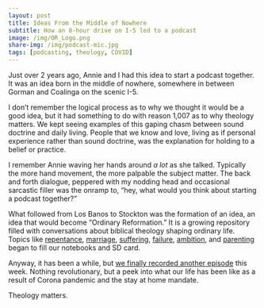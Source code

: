 ```yaml
---
layout: post
title: Ideas From the Middle of Nowhere
subtitle: How an 8-hour drive on I-5 led to a podcast
image: /img/OR_Logo.png
share-img: /img/podcast-mic.jpg
tags: [podcasting, theology, COVID]
---
```


Just over 2 years ago, Annie and I had this idea to start a podcast together. It was an idea born in the middle of nowhere, somewhere in between Gorman and Coalinga on the scenic I-5. 

I don’t remember the logical process as to why we thought it would be a good idea, but it had something to do with reason 1,007 as to why theology matters. We kept seeing examples of this gaping chasm between sound doctrine and daily living. People that we know and love, living as if personal experience rather than sound doctrine, was the explanation for holding to a belief or practice.

I remember Annie waving her hands around *a lot* as she talked. Typically the more hand movement, the more palpable the subject matter. The back and forth dialogue, peppered with my nodding head and occasional sarcastic filler was the onramp to, “hey, what would you think about starting a podcast together?”

What followed from Los Banos to Stockton was the formation of an idea, an idea that would become “Ordinary Reformation.” It is a growing repository filled with conversations about biblical theology shaping ordinary life. Topics like [repentance](https://www.ordinaryreformation.com/podcast/2017/11/07/episode-03-repentance), [marriage](https://www.ordinaryreformation.com/podcast/2017/11/14/episode-04), [suffering](https://www.ordinaryreformation.com/podcast/2017/12/26-episode10), [failure](https://www.ordinaryreformation.com/podcast/2018/03/06-episode18), [ambition](https://www.ordinaryreformation.com/podcast/2018-01-09/episode11), and [parenting](https://www.ordinaryreformation.com/podcast/2018-11-27) began to fill our notebooks and SD card.

Anyway, it has been a while, but [we finally recorded another episode](https://www.ordinaryreformation.com/podcast/2020-04-02/episode-33) this week. Nothing revolutionary, but a peek into what our life has been like as a result of Corona pandemic and the stay at home mandate.

Theology matters.

